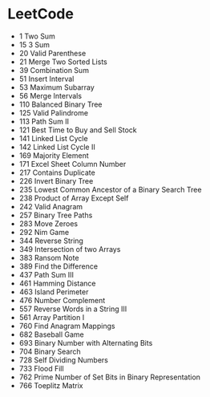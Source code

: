 # LeetCode
* 1 Two Sum
* 15 3 Sum
* 20 Valid Parenthese
* 21 Merge Two Sorted Lists
* 39 Combination Sum
* 51 Insert Interval
* 53 Maximum Subarray
* 56 Merge Intervals
* 110 Balanced Binary Tree
* 125 Valid Palindrome
* 113 Path Sum II
* 121 Best Time to Buy and Sell Stock
* 141 Linked List Cycle
* 142 Linked List Cycle II
* 169 Majority Element
* 171 Excel Sheet Column Number
* 217 Contains Duplicate
* 226 Invert Binary Tree
* 235 Lowest Common Ancestor of a Binary Search Tree
* 238 Product of Array Except Self
* 242 Valid Anagram
* 257 Binary Tree Paths
* 283 Move Zeroes
* 292 Nim Game 
* 344 Reverse String
* 349 Intersection of two Arrays
* 383 Ransom Note
* 389 Find the Difference
* 437 Path Sum III
* 461 Hamming Distance
* 463 Island Perimeter
* 476 Number Complement
* 557 Reverse Words in a String III
* 561 Array Partition I
* 760 Find Anagram Mappings
* 682 Baseball Game
* 693 Binary Number with Alternating Bits
* 704 Binary Search
* 728 Self Dividing Numbers
* 733 Flood Fill
* 762 Prime Number of Set Bits in Binary Representation
* 766 Toeplitz Matrix


